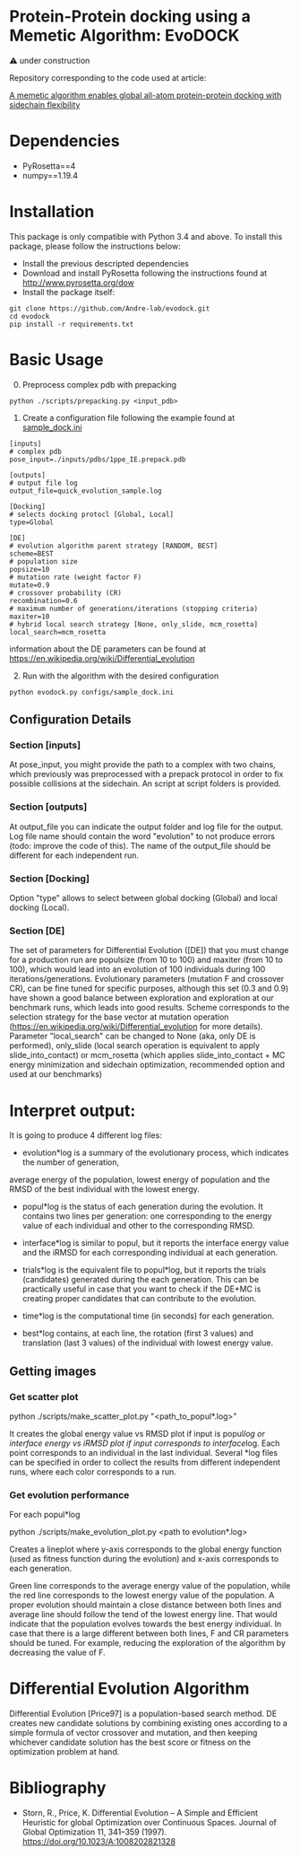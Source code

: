 
# Protein-Protein docking using a Memetic Algorithm: EvoDOCK

:warning: under construction


Repository corresponding to the code used at article: 

[A memetic algorithm enables global all-atom protein-protein docking with sidechain flexibility](https://www.biorxiv.org/content/10.1101/2021.04.12.437963v1)

# Dependencies

* PyRosetta==4
* numpy==1.19.4



# Installation

This package is only compatible with Python 3.4 and above. To install this package, please follow the instructions below:

* Install the previous descripted dependencies
* Download and install PyRosetta following the instructions found at http://www.pyrosetta.org/dow
* Install the package itself:

```console
git clone https://github.com/Andre-lab/evodock.git
cd evodock
pip install -r requirements.txt
```

# Basic Usage

0. Preprocess complex pdb with prepacking

```console
python ./scripts/prepacking.py <input_pdb>
```


1. Create a configuration file following the example found at [sample\_dock.ini](https://github.com/Andre-lab/evodock/blob/2fbc755cf84f64641153ad75757ad4bb3bf6ff3f/configs/sample_dock.ini)

```dosini
[inputs]
# complex pdb
pose_input=./inputs/pdbs/1ppe_IE.prepack.pdb

[outputs]
# output file log
output_file=quick_evolution_sample.log

[Docking]
# selects docking protocl [Global, Local]
type=Global

[DE]
# evolution algorithm parent strategy [RANDOM, BEST] 
scheme=BEST
# population size
popsize=10
# mutation rate (weight factor F) 
mutate=0.9
# crossover probability (CR) 
recombination=0.6
# maximum number of generations/iterations (stopping criteria)
maxiter=10
# hybrid local search strategy [None, only_slide, mcm_rosetta]
local_search=mcm_rosetta

```
information about the DE parameters can be found at https://en.wikipedia.org/wiki/Differential_evolution


2. Run with the algorithm with the desired configuration

```console
python evodock.py configs/sample_dock.ini
```


## Configuration Details

### Section [inputs]

At pose\_input, you might provide the path to a complex with two chains, which previously was preprocessed with a prepack protocol in order to fix possible collisions at the sidechain. An script at script folders is provided. 

### Section [outputs]

At  output\_file you can indicate the output folder and log file for the output. Log file name should contain the word "evolution" to not produce errors (todo: improve the code of this). The name of the output\_file should be different for each independent run.


### Section [Docking]
Option "type" allows to select between global docking (Global) and local docking (Local).

### Section [DE]
The set of parameters for Differential Evolution ([DE])  that you must change for a production run are populsize (from 10 to 100) and maxiter (from 10 to 100), which would lead into an evolution of 100 individuals during 100 iterations/generations. Evolutionary parameters (mutation F and crossover CR), can be fine tuned for specific purposes, although this set (0.3 and 0.9) have shown a good balance between exploration and exploration at our benchmark runs, which leads into good results. Scheme corresponds to the selection strategy for the base vector at mutation operation (https://en.wikipedia.org/wiki/Differential_evolution for more details). Parameter "local\_search" can be changed to None (aka, only DE is performed), only\_slide (local search operation is equivalent to apply slide\_into\_contact) or mcm\_rosetta (which applies slide\_into\_contact + MC energy minimization and sidechain optimization, recommended option and used at our benchmarks)


# Interpret output:

It is going to produce 4 different log files:

-   evolution\*log is a summary of the evolutionary process, which indicates the number of generation,

average energy of the population, lowest energy of population and the RMSD of the best individual with the lowest energy.

-   popul\*log is the status of each generation during the evolution. It contains two lines per generation: one corresponding to the energy value of each individual and other to the corresponding RMSD.

-   interface\*log is similar to popul, but it reports the interface energy value and the iRMSD for each corresponding individual at each generation.

-   trials\*log is the equivalent file to popul\*log, but it reports the trials (candidates) generated during the each generation. This can be practically useful in case that you want to check if the DE+MC is creating proper candidates that can contribute to the evolution.

-   time\*log is the computational time (in seconds) for each generation.

-   best\*log contains, at each line, the rotation (first 3 values) and translation (last 3 values) of the individual with lowest energy value.


## Getting images

### Get scatter plot

python ./scripts/make\_scatter\_plot.py "<path\_to\_popul\*.log>"

It creates the global energy value vs RMSD plot if input is popul*log or interface energy vs iRMSD plot if input corresponds to interface*log. Each point corresponds to an individual in the last individual. Several \*log files can be specified in order to collect the results from different independent runs, where each color corresponds to a run.


### Get evolution performance

For each popul\*log

python ./scripts/make\_evolution\_plot.py <path to evolution\*.log>

Creates a lineplot where y-axis corresponds to the global energy function (used as fitness function during the evolution) and x-axis corresponds to each generation.

Green line corresponds to the average energy value of the population, while the red line corresponds to the lowest energy value of the population. A proper evolution should maintain a close distance between both lines and average line should follow the tend of the lowest energy line. That would indicate that the population evolves towards the best energy individual. In case that there is a large different between both lines, F and CR parameters should be tuned. For example, reducing the exploration of the algorithm by decreasing the value of F.



# Differential Evolution Algorithm

Differential Evolution [Price97] is a population-based search method. DE creates new candidate solutions by combining existing ones according to a simple formula of vector crossover and mutation, and then keeping whichever candidate solution has the best score or fitness on the optimization problem at hand.



# Bibliography

* Storn, R., Price, K. Differential Evolution – A Simple and Efficient Heuristic for global Optimization over Continuous Spaces. Journal of Global Optimization 11, 341–359 (1997). https://doi.org/10.1023/A:1008202821328 
